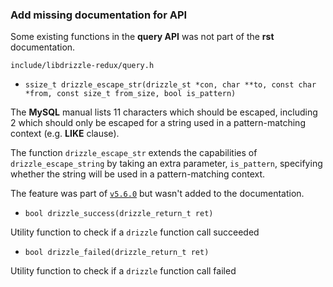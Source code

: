 ### Add missing documentation for API

Some existing functions in the **query API** was not part of the **rst** documentation.

`include/libdrizzle-redux/query.h`

- `ssize_t drizzle_escape_str(drizzle_st *con, char **to, const char *from, const size_t from_size, bool is_pattern)`

The **MySQL** manual lists 11 characters which should be escaped, including 2 which should only be escaped for a string used in a pattern-matching context (e.g. **LIKE** clause).

The function `drizzle_escape_str` extends the capabilities of `drizzle_escape_string` by taking an extra parameter, `is_pattern`, specifying whether the string will be used in a pattern-matching context.

The feature was part of [`v5.6.0`](https://github.com/sociomantic-tsunami/libdrizzle-redux/releases/tag/v5.6.0) but wasn't added to the documentation.

- `bool drizzle_success(drizzle_return_t ret)`

Utility function to check if a `drizzle` function call succeeded

- `bool drizzle_failed(drizzle_return_t ret)`

Utility function to check if a `drizzle` function call failed

